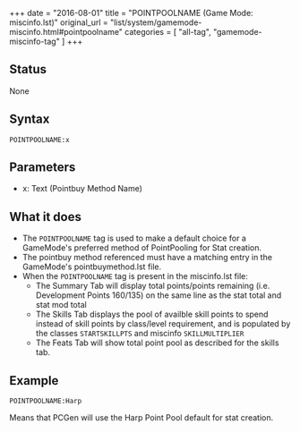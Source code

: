 +++
date = "2016-08-01"
title = "POINTPOOLNAME (Game Mode: miscinfo.lst)"
original_url = "list/system/gamemode-miscinfo.html#pointpoolname"
categories = [ "all-tag", "gamemode-miscinfo-tag" ]
+++

## Status

None

## Syntax

`POINTPOOLNAME:x`

## Parameters

-   x: Text (Pointbuy Method Name)



What it does
------------

-   The `POINTPOOLNAME` tag is used to make a default choice for a
    GameMode's preferred method of PointPooling for Stat creation.
-   The pointbuy method referenced must have a matching entry in the
    GameMode's <span class="lstfile"> pointbuymethod.lst </span> file.
-   When the `POINTPOOLNAME` tag is present in the <span
    class="lstfile"> miscinfo.lst </span> file:
    -   The Summary Tab will display total points/points remaining (i.e.
        Development Points 160/135) on the same line as the stat total
        and stat mod total
    -   The Skills Tab displays the pool of availble skill points to
        spend instead of skill points by class/level requirement, and is
        populated by the classes `STARTSKILLPTS` and miscinfo
        `SKILLMULTIPLIER`
    -   The Feats Tab will show total point pool as described for the
        skills tab.

Example
-------

`POINTPOOLNAME:Harp`

Means that PCGen will use the Harp Point Pool default for stat creation.

